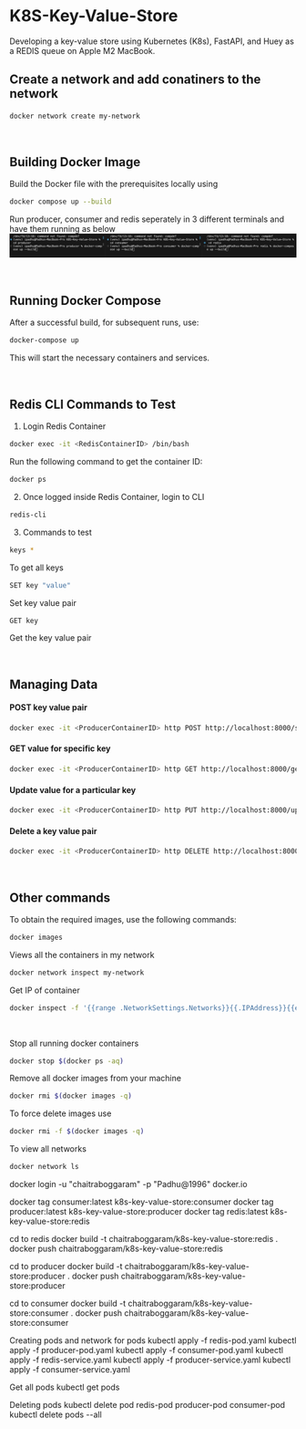 # K8S-Key-Value-Store

Developing a key-value store using Kubernetes (K8s), FastAPI, and Huey as a REDIS queue on Apple M2 MacBook.

## Create a network and add conatiners to the network

```bash
docker network create my-network
```
</br>

## Building Docker Image

Build the Docker file with the prerequisites locally using

```bash
docker compose up --build
```
Run producer, consumer and redis seperately in 3 different terminals and have them running as below
![Alt text](images/docker-compose.png)

</br>

## Running Docker Compose

After a successful build, for subsequent runs, use:

```bash
docker-compose up
```

This will start the necessary containers and services.

</br>

## Redis CLI Commands to Test
1. Login Redis Container

```bash
docker exec -it <RedisContainerID> /bin/bash
```

Run the following command to get the container ID:
```bash
docker ps
```

2. Once logged inside Redis Container, login to CLI
```bash
redis-cli
```

3. Commands to test
```bash
keys *
```
To get all keys

```bash
SET key "value"
```
Set key value pair

```bash
GET key
```
Get the key value pair

</br>


## Managing Data
#### POST key value pair
```bash
docker exec -it <ProducerContainerID> http POST http://localhost:8000/set/Key/Value
```

#### GET value for specific key
```bash
docker exec -it <ProducerContainerID> http GET http://localhost:8000/get/Key
```

#### Update value for a particular key
```bash
docker exec -it <ProducerContainerID> http PUT http://localhost:8000/update/Key/NewValue
```
#### Delete a key value pair
```bash
docker exec -it <ProducerContainerID> http DELETE http://localhost:8000/delete/Key
```
</br>

## Other commands
To obtain the required images, use the following commands:

```bash
docker images
```

Views all the containers in my network
```bash
docker network inspect my-network
```

Get IP of container
```bash
docker inspect -f '{{range .NetworkSettings.Networks}}{{.IPAddress}}{{end}}' <ContainerID>
```
</br>

Stop all running docker containers
```bash
docker stop $(docker ps -aq)
```

Remove all docker images from your machine
```bash
docker rmi $(docker images -q)
```

To force delete images use
```bash
docker rmi -f $(docker images -q)
```

To view all networks
```bash
docker network ls
```

docker login -u "chaitraboggaram" -p "Padhu@1996" docker.io

docker tag consumer:latest k8s-key-value-store:consumer
docker tag producer:latest k8s-key-value-store:producer
docker tag redis:latest k8s-key-value-store:redis

cd to redis
docker build -t chaitraboggaram/k8s-key-value-store:redis .
docker push chaitraboggaram/k8s-key-value-store:redis

cd to producer
docker build -t chaitraboggaram/k8s-key-value-store:producer .
docker push chaitraboggaram/k8s-key-value-store:producer

cd to consumer
docker build -t chaitraboggaram/k8s-key-value-store:consumer .
docker push chaitraboggaram/k8s-key-value-store:consumer

Creating pods and network for pods
kubectl apply -f redis-pod.yaml
kubectl apply -f producer-pod.yaml
kubectl apply -f consumer-pod.yaml
kubectl apply -f redis-service.yaml
kubectl apply -f producer-service.yaml
kubectl apply -f consumer-service.yaml

Get all pods
kubectl get pods

Deleting pods
kubectl delete pod redis-pod producer-pod consumer-pod
kubectl delete pods --all

